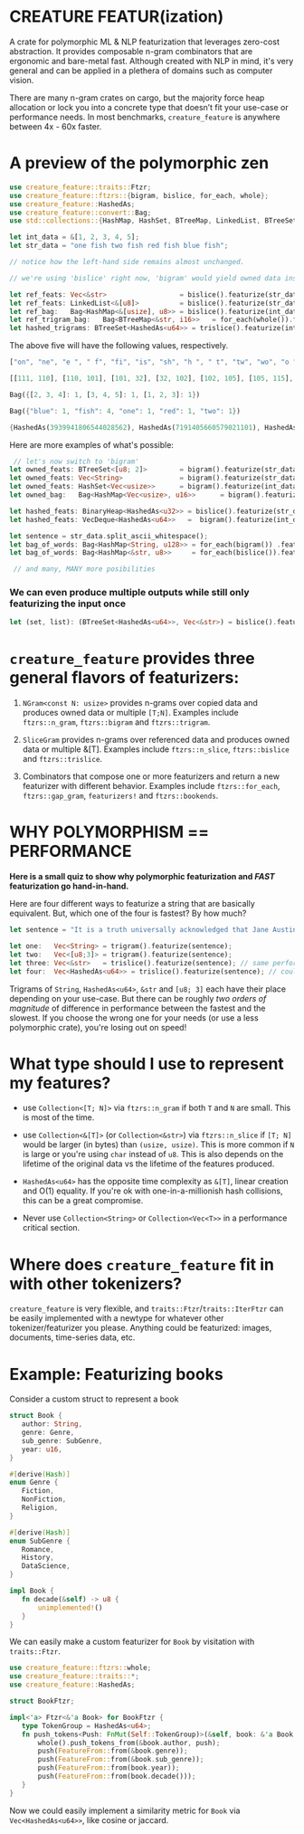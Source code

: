  # CREATURE FEATUR(ization)
 A crate for polymorphic ML & NLP featurization that leverages zero-cost abstraction. It provides composable n-gram combinators that are ergonomic and bare-metal fast. Although created with NLP in mind, it's very general and can be applied in a plethera of domains such as computer vision.

 There are many n-gram crates on cargo, but the majority force heap allocation or lock you into a concrete type that doesn’t fit your use-case or performance needs. In most benchmarks, `creature_feature` is anywhere between 4x - 60x faster.
 # A preview of the polymorphic zen
 ```rust
use creature_feature::traits::Ftzr;
use creature_feature::ftzrs::{bigram, bislice, for_each, whole};
use creature_feature::HashedAs;
use creature_feature::convert::Bag;
use std::collections::{HashMap, HashSet, BTreeMap, LinkedList, BTreeSet, BinaryHeap, VecDeque};

let int_data = &[1, 2, 3, 4, 5];
let str_data = "one fish two fish red fish blue fish";

 // notice how the left-hand side remains almost unchanged.

 // we're using 'bislice' right now, 'bigram' would yield owned data instead of references

 let ref_feats: Vec<&str>                  = bislice().featurize(str_data);
let ref_feats: LinkedList<&[u8]>          = bislice().featurize(str_data);
let ref_bag:   Bag<HashMap<&[usize], u8>> = bislice().featurize(int_data);
let ref_trigram_bag:   Bag<BTreeMap<&str, i16>>   = for_each(whole()).featurize(str_data.split_ascii_whitespace());
let hashed_trigrams: BTreeSet<HashedAs<u64>> = trislice().featurize(int_data);
```
The above five will have the following values, respectively.
 ```rust
 ["on", "ne", "e ", " f", "fi", "is", "sh", "h ", " t", "tw", "wo", "o ", " f", "fi", "is", "sh", "h ", " r", "re", "ed", "d ", " f", "fi", "is", "sh", "h ", " b", "bl", "lu", "ue", "e ", " f", "fi", "is", "sh"]

 [[111, 110], [110, 101], [101, 32], [32, 102], [102, 105], [105, 115], [115, 104], [104, 32], [32, 116], [116, 119], [119, 111], [111, 32], [32, 102], [102, 105], [105, 115], [115, 104], [104, 32], [32, 114], [114, 101], [101, 100], [100, 32], [32, 102], [102, 105], [105, 115], [115, 104], [104, 32], [32, 98], [98, 108], [108, 117], [117, 101], [101, 32], [32, 102], [102, 105], [105, 115], [115, 104]]

 Bag({[2, 3, 4]: 1, [3, 4, 5]: 1, [1, 2, 3]: 1})

 Bag({"blue": 1, "fish": 4, "one": 1, "red": 1, "two": 1})

 {HashedAs(3939941806544028562), HashedAs(7191405660579021101), HashedAs(16403185381100005216)}
 ```

 Here are more examples of what's possible:
  
```rust
 // let's now switch to 'bigram'
let owned_feats: BTreeSet<[u8; 2]>        = bigram().featurize(str_data);
let owned_feats: Vec<String>              = bigram().featurize(str_data);
let owned_feats: HashSet<Vec<usize>>      = bigram().featurize(int_data);
let owned_bag:   Bag<HashMap<Vec<usize>, u16>>      = bigram().featurize(int_data);

let hashed_feats: BinaryHeap<HashedAs<u32>> = bislice().featurize(str_data);
let hashed_feats: VecDeque<HashedAs<u64>>   =  bigram().featurize(int_data);

let sentence = str_data.split_ascii_whitespace();
let bag_of_words: Bag<HashMap<String, u128>> = for_each(bigram()) .featurize(sentence.clone());
let bag_of_words: Bag<HashMap<&str, u8>>     = for_each(bislice()).featurize(sentence.clone());

 // and many, MANY more posibilities
 ```

 ### We can even produce multiple outputs while still only featurizing the input once
 ```rust
 let (set, list): (BTreeSet<HashedAs<u64>>, Vec<&str>) = bislice().featurize_x2(str_data);
 ```


 # `creature_feature` provides three general flavors of featurizers:

1) `NGram<const N: usize>` provides n-grams over copied data and produces owned data or multiple `[T;N]`. Examples include `ftzrs::n_gram`, `ftzrs::bigram` and `ftzrs::trigram`.

2) `SliceGram` provides n-grams over referenced data and produces owned data or multiple &[T]. Examples include `ftzrs::n_slice`, `ftzrs::bislice` and `ftzrs::trislice`.

3) Combinators that compose one or more featurizers and return a new featurizer with different behavior. Examples include `ftzrs::for_each`, `ftzrs::gap_gram`, `featurizers!` and `ftzrs::bookends`.


 # WHY POLYMORPHISM == PERFORMANCE
 **Here is a small quiz to show why polymorphic featurization and _FAST_ featurization go hand-in-hand.**


 Here are four different ways to featurize a string that are basically equivalent. But, which one of the four is fastest? By how much?

 ```rust
 let sentence = "It is a truth universally acknowledged that Jane Austin must be used in nlp examples";

 let one:   Vec<String> = trigram().featurize(sentence);
 let two:   Vec<[u8;3]> = trigram().featurize(sentence);
 let three: Vec<&str>   = trislice().featurize(sentence); // same performance as &[u8]
 let four:  Vec<HashedAs<u64>> = trislice().featurize(sentence); // could have used trigram
 ```

 Trigrams of `String`, `HashedAs<u64>`, `&str` and `[u8; 3]` each have their place depending on your use-case. But there can be roughly _two orders of magnitude_ of difference in performance between the fastest and the slowest. If you choose the wrong one for your needs (or use a less polymorphic crate), you're losing out on speed!

 # What type should I use to represent my features?
 * use `Collection<[T; N]>` via `ftzrs::n_gram` if both `T` and `N` are small. This is most of the time.

 * use `Collection<&[T]>` (or `Collection<&str>`) via `ftzrs::n_slice` if `[T; N]` would be larger (in bytes) than `(usize, usize)`. This is more common if `N` is large or you're using `char` instead of `u8`. This is also depends on the lifetime of the original data vs the lifetime of the features produced.

 * `HashedAs<u64>` has the opposite time complexity as `&[T]`, linear creation and O(1) equality. If you're ok with one-in-a-millionish hash collisions, this can be a great compromise.

 * Never use `Collection<String>` or `Collection<Vec<T>>` in a performance critical section.

 # Where does `creature_feature` fit in with other tokenizers?

 `creature_feature` is very flexible, and `traits::Ftzr`/`traits::IterFtzr` can be easily implemented with a newtype for whatever other tokenizer/featurizer you please. Anything could be featurized: images, documents, time-series data, etc.

 # Example: Featurizing books
 Consider a custom struct to represent a book
 ```rust
struct Book {
    author: String,
    genre: Genre,
    sub_genre: SubGenre,
    year: u16,
}

#[derive(Hash)]
enum Genre {
    Fiction,
    NonFiction,
    Religion,
}

#[derive(Hash)]
enum SubGenre {
    Romance,
    History,
    DataScience,
}

impl Book {
    fn decade(&self) -> u8 {
        unimplemented!()
    }
}
 ```
 We can easily make a custom featurizer for `Book` by visitation with `traits::Ftzr`.
 ```rust
use creature_feature::ftzrs::whole;
use creature_feature::traits::*;
use creature_feature::HashedAs;

struct BookFtzr;

impl<'a> Ftzr<&'a Book> for BookFtzr {
    type TokenGroup = HashedAs<u64>;
    fn push_tokens<Push: FnMut(Self::TokenGroup)>(&self, book: &'a Book, push: &mut Push) {
        whole().push_tokens_from(&book.author, push);
        push(FeatureFrom::from(&book.genre));
        push(FeatureFrom::from(&book.sub_genre));
        push(FeatureFrom::from(book.year));
        push(FeatureFrom::from(book.decade()));
    }
}
 ```
 Now we could easily implement a similarity metric for `Book` via `Vec<HashedAs<u64>>`, like cosine or jaccard.
